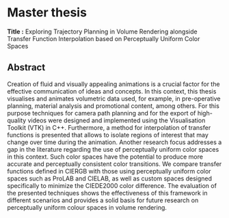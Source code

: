 # Master thesis
**Title :** Exploring Trajectory Planning in Volume Rendering alongside Transfer Function Interpolation based on Perceptually Uniform Color Spaces

## Abstract
Creation of fluid and visually appealing animations is a crucial factor for the effective communication of ideas and concepts. In this context, this thesis visualises and animates volumetric data used, for example, in pre-operative planning, material analysis and promotional content, among others. For this purpose techniques for camera path planning and for the export of high-quality videos were designed and implemented using the Visualisation Toolkit (VTK) in C++. Furthermore, a method for interpolation of transfer functions is presented that allows to isolate regions of interest that may change over time during the animation. Another research focus addresses a gap in the literature regarding the use of perceptually uniform color spaces in this context. Such color spaces have the potential to produce more accurate and perceptually consistent color transitions. We compare transfer functions defined in CIERGB with those using perceptually uniform color spaces such as ProLAB and CIELAB, as well as custom spaces designed specifically to minimize the CIEDE2000 color difference. The evaluation of the presented techniques shows the effectiveness of this framework in different scenarios and provides a solid basis for future research on perceptually uniform colour spaces in volume rendering.
